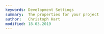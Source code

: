 ```yaml
---
keywords: Development Settings
summary:  The properties for your project
author:   Christoph Hart
modified: 18.03.2019
---
```




